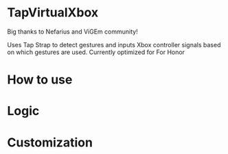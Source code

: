 # TapVirtualXbox
Big thanks to Nefarius and ViGEm community!

Uses Tap Strap to detect gestures and inputs Xbox controller signals based on which gestures are used.
Currently optimized for For Honor

# How to use


# Logic


# Customization

